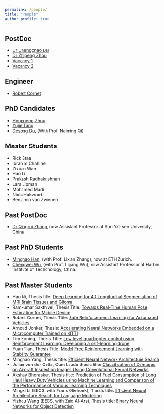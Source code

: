 ```yaml
---
permalink: /people/
title: "People"
author_profile: true
---
```

## PostDoc

* [Dr Chengchao Bai](https://www.researchgate.net/profile/Chengchao_Bai)
* [Dr Zhipeng Zhou](https://cn.linkedin.com/in/%E5%BF%97%E9%B9%8F-%E5%91%A8-0618a916a)
* [Vacancy 1]()
* [Vacancy 2]()

## Engineer
* [Robert Cornet]()

## PhD Candidates

* [Hongpeng Zhou](https://scholar.google.com/citations?user=StuUN6wAAAAJ&hl=zh-CN)
* [Yujie Tang](https://scholar.google.com/citations?user=wCc_YsUAAAAJ&hl=zh-CN)
* [Desong Du](https://scholar.google.com/citations?user=8P1k52MAAAAJ&hl=en), (With Prof. Naiming Qi)


## Master Students
* Rick Staa
* Ibrahim Chahine
* Zixuan Wan
* Hao Li
* Prakash Radhakrishnan
* Lars Lipman
* Mohamed Madi 
* Niels Hakvoort 
* Benjamin van Zwienen


## Past PostDoc
* [Dr Qingrui Zhang](https://scholar.google.com/citations?user=Bt1jFVcAAAAJ&hl=zh-CN), now Assistant Professor at Sun Yat-sen University, China

## Past PhD Students

* [Minghao Han](https://scholar.google.com/citations?user=vSFTX1AAAAAJ&hl=zh-CN), (with Prof. Lixian Zhang), now at ETH Zurich.
* [Chengwei Wu](https://www.researchgate.net/profile/Chengwei_Wu), (with Prof. Ligang Wu), now Assistant Professor at Harbin Institute of Techonology, China.

## Past Master Students
* Hao Ni, Thesis title: [Deep Learning for 4D Longitudinal Segmentation of MRI Brain Tissues and Glioma](https://repository.tudelft.nl/islandora/object/uuid%3Ae34a8dee-0bdb-4e79-9d42-3fc3998bbb23)
* Ramkumar Sakthivel,
Thesis Title: [Towards Real-Time Human Pose Estimation for Mobile Device](https://repository.tudelft.nl/islandora/object/uuid%3A70bee125-f415-4c12-87b6-18b414800bbc)
* Robert Cornet, 
Thesis Title: [Safe Reinforcement Learning for Automated Vehicles](https://repository.tudelft.nl/islandora/object/uuid%3A7bedb60a-ced8-4fcf-97ca-80208861a413)
* Arnoud Jonker, 
Thesis: [Accelerating Neural Networks Embedded on a Microcomputer Trained on KITTI](https://repository.tudelft.nl/islandora/object/uuid%3A4d60c66f-5292-4616-a72f-ba055f3b0cc8)
* Tim Koning, 
Thesis Title: [Low level quadcopter control using Reinforcement Learning: Developing a self-learning drone](https://repository.tudelft.nl/islandora/object/uuid%3A0b9e0796-13b5-42ba-b231-fbb6aadd5233)
* Yuan Tian,
Thesis Title: [Model Free Reinforcement Learning with Stability Guarantee](https://repository.tudelft.nl/islandora/object/uuid%3Adde4e58f-e109-4e7f-8ecb-ed1734294e5c)
* Minghao Yang, Thesis title: [Efficient Neural Network Architecture Search](https://repository.tudelft.nl/islandora/object/uuid%3A9985c543-cb4e-4259-b6f8-b44ba433f1e3)
* Julian von der Goltz, Cum Laude thesis title: [Classification of Damages on Aircraft Inspection Images Using Convolutional Neural Networks](https://repository.tudelft.nl/islandora/object/uuid%3A06572701-d9be-4c72-939e-7f0835333436)
* Akshay Bhoraskar, Thesis title: [Prediction of Fuel Consumption of Long Haul Heavy Duty Vehicles using Machine Learning and Comparison of the Performance of Various Learning Techniques](https://repository.tudelft.nl/islandora/object/uuid%3Aacf934e3-ceeb-49ba-b98e-11f384324aea)
* Mingxi Li (EECS, with Frans Oliehoek), Thesis title: [Efficient Neural Architecture Search for Language Modelling](https://repository.tudelft.nl/islandora/object/uuid%3Aaa5c948d-43c4-480d-9818-43949c67a3b5)
* Yizhou Wang (EECS, with Zaid Al-Ars), Thesis title: [Binary Neural Networks for Object Detection](https://repository.tudelft.nl/islandora/object/uuid%3A9f0da106-82ea-4f2e-9cd5-8bc834885d6f)


 
